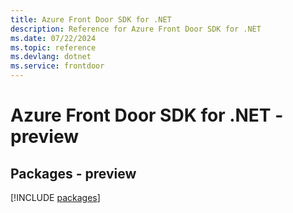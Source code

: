 ```yaml
---
title: Azure Front Door SDK for .NET
description: Reference for Azure Front Door SDK for .NET
ms.date: 07/22/2024
ms.topic: reference
ms.devlang: dotnet
ms.service: frontdoor
---
```

# Azure Front Door SDK for .NET - preview
## Packages - preview
[!INCLUDE [packages](front-door-index.md)]
